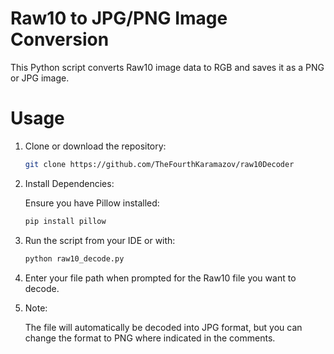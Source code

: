  # Raw10 to JPG/PNG Image Conversion

This Python script converts Raw10 image data to RGB and saves it as a PNG or JPG image.


# Usage

1. Clone or download the repository:

    ```bash
    git clone https://github.com/TheFourthKaramazov/raw10Decoder
    ```

2. Install Dependencies:

    Ensure you have Pillow installed:

    ```bash
    pip install pillow
    ```

3. Run the script from your IDE or with:

    ```bash
    python raw10_decode.py
    ```

4. Enter your file path when prompted for the Raw10 file you want to decode.

5. Note:

    The file will automatically be decoded into JPG format, but you can change the format to PNG where indicated in the comments.


